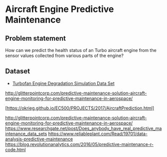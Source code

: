 # Aircraft Engine Predictive Maintenance

## Problem statement

How can we predict the health status of an Turbo aircraft engine 
from the sensor values collected from various parts of the engine?

## Dataset

- [Turbofan Engine Degradation Simulation Data Set](https://ti.arc.nasa.gov/tech/dash/groups/pcoe/prognostic-data-repository/#turbofan)

http://glitterpointcorp.com/predictive-maintenance-solution-aircraft-engine-monitoring-for-predictive-maintenance-in-aerospace/

[https://okrieg.github.io/EC500/PROJECTS/2017/AircraftPrediction.html]

http://glitterpointcorp.com/predictive-maintenance-solution-aircraft-engine-monitoring-for-predictive-maintenance-in-aerospace/
https://www.researchgate.net/post/Does_anybody_have_real_predictive_maintenance_data_sets
https://www.reliableplant.com/Read/19701/data-analysis-predictive-maintenance
https://blog.revolutionanalytics.com/2016/05/predictive-maintenance-r-code.html
